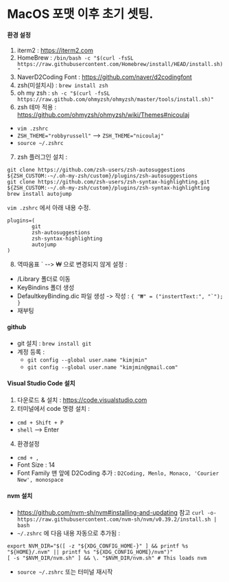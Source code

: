 # MacOS 포맷 이후 초기 셋팅.

#### 환경 설정
1. iterm2 : https://iterm2.com
2. HomeBrew : `/bin/bash -c "$(curl -fsSL https://raw.githubusercontent.com/Homebrew/install/HEAD/install.sh)"`
3. NaverD2Coding Font : https://github.com/naver/d2codingfont
4. zsh(미설치시) : `brew install zsh`
5. oh my zsh : `sh -c "$(curl -fsSL https://raw.github.com/ohmyzsh/ohmyzsh/master/tools/install.sh)"`
6. zsh 테마 적용 : https://github.com/ohmyzsh/ohmyzsh/wiki/Themes#nicoulaj
  - `vim .zshrc`
  - `ZSH_THEME="robbyrussell"` --> `ZSH_THEME="nicoulaj"`
  - `source ~/.zshrc`
7. zsh 플러그인 설치 : 
```
git clone https://github.com/zsh-users/zsh-autosuggestions ${ZSH_CUSTOM:-~/.oh-my-zsh/custom}/plugins/zsh-autosuggestions
git clone https://github.com/zsh-users/zsh-syntax-highlighting.git ${ZSH_CUSTOM:-~/.oh-my-zsh/custom}/plugins/zsh-syntax-highlighting
brew install autojump
```
`vim .zshrc` 에서 아래 내용 수정.
```
plugins=(
        git
        zsh-autosuggestions
        zsh-syntax-highlighting
        autojump
)
```
8. 역따옴표 \` --> ₩ 으로 변경되지 않게 설정 : 
  - /Library 폴더로 이동
  - KeyBindins 폴더 생성
  - DefaultkeyBinding.dic 파일 생성 -> 작성 : ```{ "₩" = ("instertText:", "`"); }```
  - 재부팅

#### github
- git 설치 : `brew install git`
- 계정 등록 : 
  - `git config --global user.name "kimjmin"`
  - `git config --global user.name "kimjmin@gmail.com"`

#### Visual Studio Code 설치
1. 다운로드 & 설치 : https://code.visualstudio.com
2. 터미널에서 code 명령 설치 : 
  - `cmd + Shift + P`
  - `shell` --> Enter
4. 환경설정
  - `cmd + ,`
  - Font Size : 14
  - Font Family 맨 앞에 D2Coding 추가 : `D2Coding, Menlo, Monaco, 'Courier New', monospace`

#### nvm 설치
- https://github.com/nvm-sh/nvm#installing-and-updating 참고
```curl -o- https://raw.githubusercontent.com/nvm-sh/nvm/v0.39.2/install.sh | bash```
- `~/.zshrc` 에 다음 내용 자동으로 추가됨 : 
```
export NVM_DIR="$([ -z "${XDG_CONFIG_HOME-}" ] && printf %s "${HOME}/.nvm" || printf %s "${XDG_CONFIG_HOME}/nvm")"
[ -s "$NVM_DIR/nvm.sh" ] && \. "$NVM_DIR/nvm.sh" # This loads nvm
```
- `source ~/.zshrc` 또는 터미널 재시작



